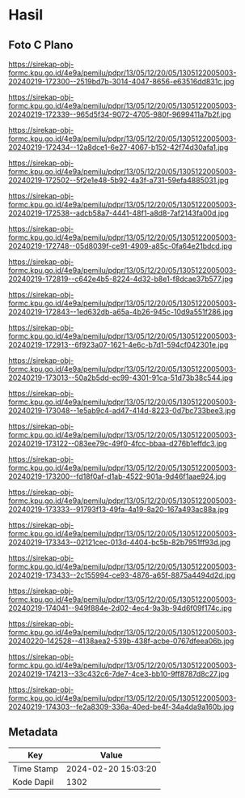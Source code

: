# Hasil

## Foto C Plano

https://sirekap-obj-formc.kpu.go.id/4e9a/pemilu/pdpr/13/05/12/20/05/1305122005003-20240219-172300--2519bd7b-3014-4047-8656-e63516dd831c.jpg

https://sirekap-obj-formc.kpu.go.id/4e9a/pemilu/pdpr/13/05/12/20/05/1305122005003-20240219-172339--965d5f34-9072-4705-980f-9699411a7b2f.jpg

https://sirekap-obj-formc.kpu.go.id/4e9a/pemilu/pdpr/13/05/12/20/05/1305122005003-20240219-172434--12a8dce1-6e27-4067-b152-42f74d30afa1.jpg

https://sirekap-obj-formc.kpu.go.id/4e9a/pemilu/pdpr/13/05/12/20/05/1305122005003-20240219-172502--5f2e1e48-5b92-4a3f-a731-59efa4885031.jpg

https://sirekap-obj-formc.kpu.go.id/4e9a/pemilu/pdpr/13/05/12/20/05/1305122005003-20240219-172538--adcb58a7-4441-48f1-a8d8-7af2143fa00d.jpg

https://sirekap-obj-formc.kpu.go.id/4e9a/pemilu/pdpr/13/05/12/20/05/1305122005003-20240219-172748--05d8039f-ce91-4909-a85c-0fa64e21bdcd.jpg

https://sirekap-obj-formc.kpu.go.id/4e9a/pemilu/pdpr/13/05/12/20/05/1305122005003-20240219-172819--c642e4b5-8224-4d32-b8e1-f8dcae37b577.jpg

https://sirekap-obj-formc.kpu.go.id/4e9a/pemilu/pdpr/13/05/12/20/05/1305122005003-20240219-172843--1ed632db-a65a-4b26-945c-10d9a551f286.jpg

https://sirekap-obj-formc.kpu.go.id/4e9a/pemilu/pdpr/13/05/12/20/05/1305122005003-20240219-172913--6f923a07-1621-4e6c-b7d1-594cf042301e.jpg

https://sirekap-obj-formc.kpu.go.id/4e9a/pemilu/pdpr/13/05/12/20/05/1305122005003-20240219-173013--50a2b5dd-ec99-4301-91ca-51d73b38c544.jpg

https://sirekap-obj-formc.kpu.go.id/4e9a/pemilu/pdpr/13/05/12/20/05/1305122005003-20240219-173048--1e5ab9c4-ad47-414d-8223-0d7bc733bee3.jpg

https://sirekap-obj-formc.kpu.go.id/4e9a/pemilu/pdpr/13/05/12/20/05/1305122005003-20240219-173122--083ee79c-49f0-4fcc-bbaa-d276b1effdc3.jpg

https://sirekap-obj-formc.kpu.go.id/4e9a/pemilu/pdpr/13/05/12/20/05/1305122005003-20240219-173200--fd18f0af-d1ab-4522-901a-9d46f1aae924.jpg

https://sirekap-obj-formc.kpu.go.id/4e9a/pemilu/pdpr/13/05/12/20/05/1305122005003-20240219-173333--91793f13-49fa-4a19-8a20-167a493ac88a.jpg

https://sirekap-obj-formc.kpu.go.id/4e9a/pemilu/pdpr/13/05/12/20/05/1305122005003-20240219-173343--02121cec-013d-4404-bc5b-82b7951ff93d.jpg

https://sirekap-obj-formc.kpu.go.id/4e9a/pemilu/pdpr/13/05/12/20/05/1305122005003-20240219-173433--2c155994-ce93-4876-a65f-8875a4494d2d.jpg

https://sirekap-obj-formc.kpu.go.id/4e9a/pemilu/pdpr/13/05/12/20/05/1305122005003-20240219-174041--949f884e-2d02-4ec4-9a3b-94d6f09f174c.jpg

https://sirekap-obj-formc.kpu.go.id/4e9a/pemilu/pdpr/13/05/12/20/05/1305122005003-20240220-142528--4138aea2-539b-438f-acbe-0767dfeea06b.jpg

https://sirekap-obj-formc.kpu.go.id/4e9a/pemilu/pdpr/13/05/12/20/05/1305122005003-20240219-174213--33c432c6-7de7-4ce3-bb10-9ff8787d8c27.jpg

https://sirekap-obj-formc.kpu.go.id/4e9a/pemilu/pdpr/13/05/12/20/05/1305122005003-20240219-174303--fe2a8309-336a-40ed-be4f-34a4da9a160b.jpg


## Metadata

| Key        | Value               |
| ---------- | ------------------- |
| Time Stamp | 2024-02-20 15:03:20 |
| Kode Dapil | 1302                |



